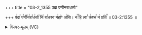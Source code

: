 +++
title = "03-2_1355 पदा पणीनराधसो"

+++
प꣣दा꣢ प꣣णी꣡न꣢रा꣣ध꣢सो꣣ नि꣡ बा꣢धस्व म꣣हा꣡ꣳ अ꣢सि। न꣢꣫ हि त्वा꣣ क꣢श्च꣣ न꣡ प्रति꣢꣯ ॥ 03-2:1355 ॥

<details><summary>विस्वर-मूलम् (VC)</summary>

पदा पणीनराधसो नि बाधस्व महाꣳ असि । न हि त्वा कश्च न प्रति ॥१३५५॥
</details>